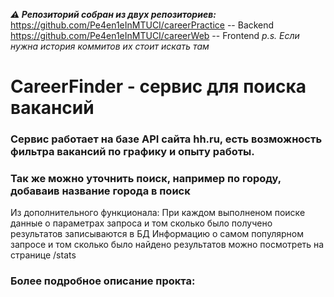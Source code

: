 
**_⚠️ Репозиторий собран из двух репозиториев:_**
https://github.com/Pe4en1eInMTUCI/careerPractice -- Backend
https://github.com/Pe4en1eInMTUCI/careerWeb -- Frontend
_p.s. Если нужна история коммитов их стоит искать там_

# CareerFinder - сервис для поиска вакансий

### Сервис работает на базе API сайта hh.ru, есть возможность фильтра вакансий по графику и опыту работы.
### Так же можно уточнить поиск, например по городу, добаваив название города в поиск

Из дополнительного функционала:
При каждом выполненом поиске данные о параметрах запроса и том сколько было получено результатов записываются в БД
Информацию о самом популярном запросе и том сколько было найдено результатов можно посмотреть на странице /stats


### Более подробное описание прокта: 





